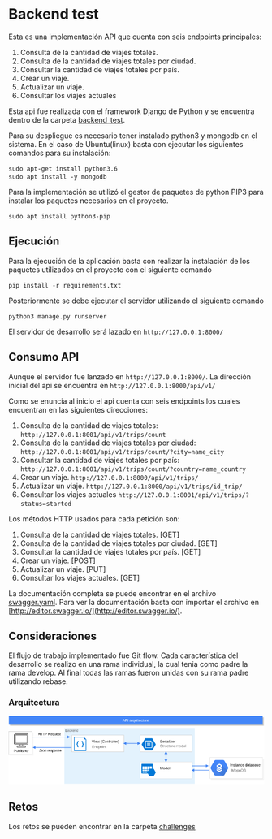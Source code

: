 # Backend test

Esta es una implementación API que cuenta con seis endpoints principales:

1. Consulta de la cantidad de viajes totales.
2. Consulta de la cantidad de viajes totales por ciudad.
3. Consultar la cantidad de viajes totales por país.
4. Crear un viaje.
5. Actualizar un viaje.
6. Consultar los viajes actuales

Esta api fue realizada con el framework Django de Python y se encuentra dentro de la carpeta [backend_test](backend_test).

Para su despliegue es necesario tener instalado python3 y mongodb en el sistema. En el caso de Ubuntu(linux) basta con ejecutar los siguientes comandos para su instalación:

```
sudo apt-get install python3.6
sudo apt install -y mongodb 
```

Para la implementación se utilizó el gestor de paquetes de python PIP3 para instalar los paquetes necesarios en el proyecto.

```
sudo apt install python3-pip
```

## Ejecución

Para la ejecución de la aplicación basta con realizar la instalación de los paquetes utilizados en el proyecto con el siguiente comando

```
pip install -r requirements.txt
```

Posteriormente se debe ejecutar el servidor utilizando el siguiente comando

```
python3 manage.py runserver
```

El servidor de desarrollo será lazado en `http://127.0.0.1:8000/`

## Consumo API

Aunque el servidor fue lanzado en `http://127.0.0.1:8000/`. La dirección inicial del api se encuentra en `http://127.0.0.1:8000/api/v1/`

Como se enuncia al inicio el api cuenta con seis endpoints los cuales encuentran en las siguientes direcciones:

1. Consulta de la cantidad de viajes totales: `http://127.0.0.1:8001/api/v1/trips/count`
2. Consulta de la cantidad de viajes totales por ciudad: `http://127.0.0.1:8001/api/v1/trips/count/?city=name_city`
3. Consultar la cantidad de viajes totales por país: `http://127.0.0.1:8001/api/v1/trips/count/?country=name_country`
4. Crear un viaje. `http://127.0.0.1:8000/api/v1/trips/`
5. Actualizar un viaje. `http://127.0.0.1:8000/api/v1/trips/id_trip/`
6. Consultar los viajes actuales `http://127.0.0.1:8001/api/v1/trips/?status=started`

Los métodos HTTP usados para cada petición son:
1. Consulta de la cantidad de viajes totales. [GET]
2. Consulta de la cantidad de viajes totales por ciudad. [GET]
3. Consultar la cantidad de viajes totales por país. [GET]
4. Crear un viaje. [POST]
5. Actualizar un viaje. [PUT]
6. Consultar los viajes actuales. [GET]

La documentación completa se puede encontrar en el archivo [swagger.yaml](swagger.yaml). Para ver la documentación basta con importar el archivo en [http://editor.swagger.io/](http://editor.swagger.io/).

## Consideraciones

El flujo de trabajo implementado fue Git flow. Cada característica del desarrollo se realizo en una rama individual, la cual tenia como padre la rama develop. Al final todas las ramas fueron unidas con su rama padre utilizando rebase.

### Arquitectura

![Arquitectura API](Architecture.png)

## Retos

Los retos se pueden encontrar en la carpeta [challenges](challenges)
